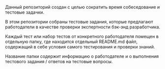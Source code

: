 Данный репозиторий создан с целью сократить время собеседование и тестовые задачки.

В этом репозитории собраны тестовые задания, которые предлагают работодатели в качестве проверки экспертности бэк-энд разработчика.

Каждый тест или набор тестов от конкретного работодателя помещен в отдельную папку, где находится отдельный README.md файл, содержащий в себе условия самого тестирования и проверки знаний.

Название папки содержит информацию о работодателе и о выполнения тестового задания / ответов на тестовые вопросы.

